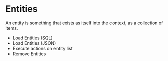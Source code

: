 # Entities

An entity is something that exists as itself into the context, as a collection of items. 

* Load Entities (SQL)
* Load Entities (JSON)
* Execute actions on entity list
* Remove Entities


